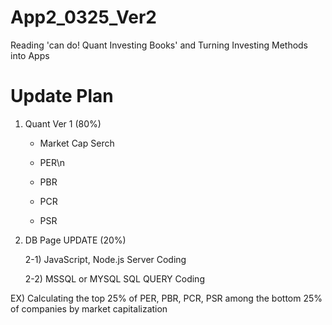 # App2_0325_Ver2
Reading 'can do! Quant Investing Books' and Turning Investing Methods into Apps

# Update Plan #
1. Quant Ver 1 (80%)

   * Market Cap Serch
   
   * PER\n
   
   * PBR
   
   * PCR
   
   * PSR
   
   
2. DB Page UPDATE (20%)
 
   2-1) JavaScript, Node.js Server Coding
   
   2-2) MSSQL or MYSQL SQL QUERY Coding


EX) Calculating the top 25% of PER, PBR, PCR, PSR among the bottom 25% of companies by market capitalization

